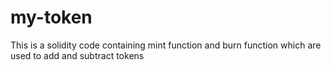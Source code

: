 # my-token
This is a solidity code containing mint function and burn function
which are used to add and subtract tokens
